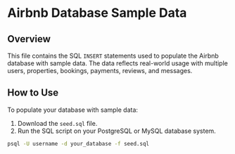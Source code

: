 # Airbnb Database Sample Data

## Overview

This file contains the SQL `INSERT` statements used to populate the Airbnb database with sample data. The data reflects real-world usage with multiple users, properties, bookings, payments, reviews, and messages.

## How to Use

To populate your database with sample data:
1. Download the `seed.sql` file.
2. Run the SQL script on your PostgreSQL or MySQL database system.

```bash
psql -U username -d your_database -f seed.sql
